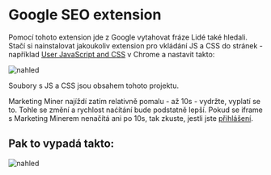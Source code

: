 # Google SEO extension

Pomocí tohoto extension jde z Google vytahovat fráze Lidé také hledali.
Stačí si nainstalovat jakoukoliv extension pro vkládání JS a CSS do stránek - například 
[User JavaScript and CSS](https://chrome.google.com/webstore/detail/user-javascript-and-css/nbhcbdghjpllgmfilhnhkllmkecfmpld)
 v Chrome a nastavit takto:

![nahled](http://hlavinka.cz/seoskoleni/seo-extension-chrome.png)


Soubory s JS a CSS jsou obsahem tohoto projektu.

Marketing Miner najíždí zatím relativně pomalu - až 10s - vydržte, vyplatí se to. Tohle se změní a rychlost naćítání bude podstatně lepší.
Pokud se iframe s Marketing Minerem nenačítá ani po 10s, tak zkuste, jestli jste [přihlášení](https://www.marketingminer.com/cs/login).

## Pak to vypadá takto:
![nahled](http://hlavinka.cz/seoskoleni/mm.jpg)
